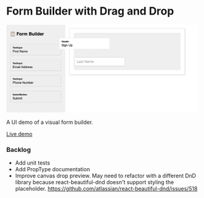 # Form Builder with Drag and Drop

![screenshot](/screenshot.png)

A UI demo of a visual form builder. 

[Live demo](https://mitchellhillman.github.io/form-builder-dnd/)

### Backlog

- Add unit tests
- Add PropType documentation
- Improve canvas drop preview. May need to refactor with a different DnD library because react-beautiful-dnd doesn't support styling the placeholder. https://github.com/atlassian/react-beautiful-dnd/issues/518